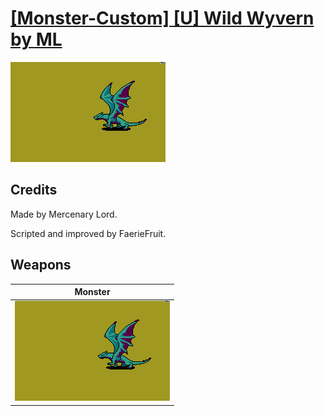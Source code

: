 # [\[Monster-Custom\] \[U\] Wild Wyvern by ML](./)
 

<img src="./8.%20Monster/Monster_000.png" alt="[Monster-Custom] [U] Wild Wyvern by ML standing" />

## Credits

Made by Mercenary Lord. 

Scripted and improved by FaerieFruit.

## Weapons
 

|Monster |
|  :---: |
| <img alt="Monster animation" src="./8.%20Monster/Monster.gif" /> |
